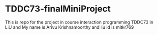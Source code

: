 # TDDC73-finalMiniProject

This is repo for the project in course interaction programming TDDC73 in LiU and My name is Arivu Krishnamoorthy and liu id is mitkr769
